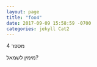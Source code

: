 ```yaml
---
layout: page
title: "foo4"
date: 2017-09-09 15:58:59 -0700
categories: jekyll Cat2
---
```


מספר 4 

מימין לשמאל?
